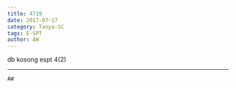 ```yaml
---
title: 4719
date: 2017-07-17
category: Tanya-SC
tags: E-SPT
author: AW
---
```


db kosong espt 4(2)

---



`AW`

